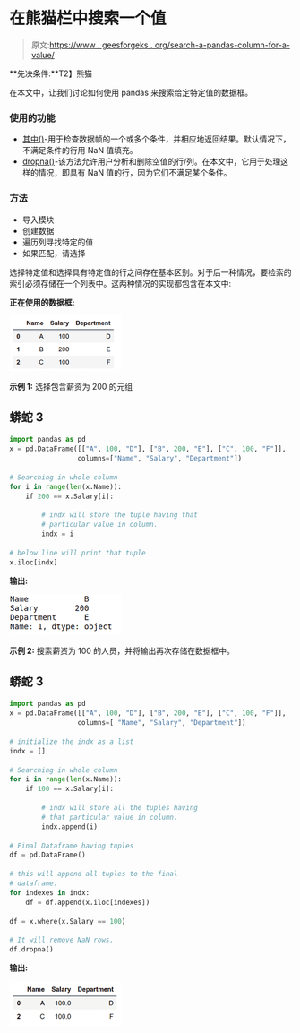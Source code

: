 # 在熊猫栏中搜索一个值

> 原文:[https://www . geesforgeks . org/search-a-pandas-column-for-a-value/](https://www.geeksforgeeks.org/search-a-pandas-column-for-a-value/)

**先决条件:**T2】熊猫

在本文中，让我们讨论如何使用 pandas 来搜索给定特定值的数据框。

### 使用的功能

*   [其中()](https://www.geeksforgeeks.org/python-pandas-dataframe-where/#:~:text=Pandas%20where()%20method%20is,are%20filled%20with%20NaN%20value.)-用于检查数据帧的一个或多个条件，并相应地返回结果。默认情况下，不满足条件的行用 NaN 值填充。
*   [dropna()](https://www.geeksforgeeks.org/python-pandas-dataframe-dropna/)-该方法允许用户分析和删除空值的行/列。在本文中，它用于处理这样的情况，即具有 NaN 值的行，因为它们不满足某个条件。

### 方法

*   导入模块
*   创建数据
*   遍历列寻找特定的值
*   如果匹配，请选择

选择特定值和选择具有特定值的行之间存在基本区别。对于后一种情况，要检索的索引必须存储在一个列表中。这两种情况的实现都包含在本文中:

**正在使用的数据框:**

![](img/70e7abd3c278b843f876f91345afa20f.png)

**示例 1:** 选择包含薪资为 200 的元组

## 蟒蛇 3

```py
import pandas as pd
x = pd.DataFrame([["A", 100, "D"], ["B", 200, "E"], ["C", 100, "F"]],
                 columns=["Name", "Salary", "Department"])

# Searching in whole column
for i in range(len(x.Name)):
    if 200 == x.Salary[i]:

        # indx will store the tuple having that 
        # particular value in column.
        indx = i

# below line will print that tuple
x.iloc[indx]
```

**输出:**

![](img/fdd95e4b6d0fac692fb2216401a9bd28.png)

**示例 2:** 搜索薪资为 100 的人员，并将输出再次存储在数据框中。

## 蟒蛇 3

```py
import pandas as pd
x = pd.DataFrame([["A", 100, "D"], ["B", 200, "E"], ["C", 100, "F"]], 
                 columns=[ "Name", "Salary", "Department"])

# initialize the indx as a list
indx = []

# Searching in whole column
for i in range(len(x.Name)):
    if 100 == x.Salary[i]:

        # indx will store all the tuples having 
        # that particular value in column.
        indx.append(i)

# Final Dataframe having tuples
df = pd.DataFrame()

# this will append all tuples to the final
# dataframe.
for indexes in indx:
    df = df.append(x.iloc[indexes])

df = x.where(x.Salary == 100)

# It will remove NaN rows.
df.dropna()
```

**输出:**

![](img/97f0c8b5d19c7044ed7dc3ab23810f5c.png)